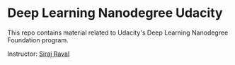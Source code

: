 # Deep Learning Nanodegree Udacity

This repo contains material related to Udacity's Deep Learning Nanodegree Foundation program.

Instructor: [Siraj Raval](http://www.sirajraval.com/)
